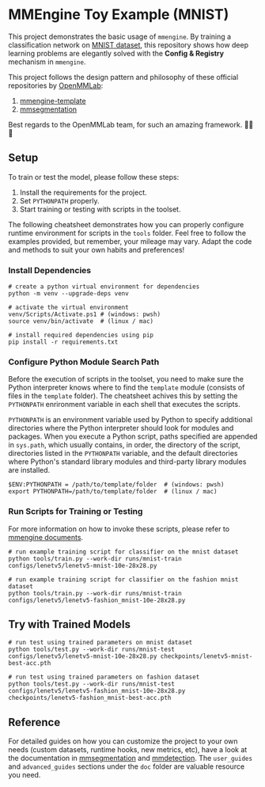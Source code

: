 # MMEngine Toy Example (MNIST)

This project demonstrates the basic usage of `mmengine`. By training a classification network on [MNIST dataset](https://en.wikipedia.org/wiki/MNIST_database), this repository shows how deep learning problems are elegantly solved with the **Config & Registry** mechanism in `mmengine`.

This project follows the design pattern and philosophy of these official repositories by [OpenMMLab](https://openmmlab.com/):

1. [mmengine-template](https://github.com/open-mmlab/mmengine-template)
2. [mmsegmentation](https://github.com/open-mmlab/mmsegmentation)

Best regards to the OpenMMLab team, for such an amazing framework. 🤗🤗🤗

## Setup

To train or test the model, please follow these steps:

1. Install the requirements for the project.
2. Set `PYTHONPATH` properly.
3. Start training or testing with scripts in the toolset.

The following cheatsheet demonstrates how you can properly configure runtime environment for scripts in the `tools` folder. Feel free to follow the examples provided, but remember, your mileage may vary. Adapt the code and methods to suit your own habits and preferences!

### Install Dependencies

```shell
# create a python virtual environment for dependencies
python -m venv --upgrade-deps venv

# activate the virtual environment
venv/Scripts/Activate.ps1 # (windows: pwsh)
source venv/bin/activate  # (linux / mac)

# install required dependencies using pip
pip install -r requirements.txt
```

### Configure Python Module Search Path

Before the execution of scripts in the toolset, you need to make sure the Python interpreter knows where to find the `template` module (consists of files in the `template` folder). The cheatsheet achives this by setting the `PYTHONPATH` enrironment variable in each shell that executes the scripts.

`PYTHONPATH` is an environment variable used by Python to specify additional directories where the Python interpreter should look for modules and packages. When you execute a Python script, paths specified are appended in `sys.path`, which usually contains, in order, the directory of the script, directories listed in the `PYTHONPATH` variable, and the default directories where Python's standard library modules and third-party library modules are installed.

```shell
$ENV:PYTHONPATH = /path/to/template/folder  # (windows: pwsh)
export PYTHONPATH=/path/to/template/folder  # (linux / mac)
```

### Run Scripts for Training or Testing

For more information on how to invoke these scripts, please refer to [mmengine documents](https://mmengine.readthedocs.io/zh-cn/latest/advanced_tutorials/config.html).

```shell
# run example training script for classifier on the mnist dataset
python tools/train.py --work-dir runs/mnist-train configs/lenetv5/lenetv5-mnist-10e-28x28.py

# run example training script for classifier on the fashion mnist dataset
python tools/train.py --work-dir runs/mnist-train configs/lenetv5/lenetv5-fashion_mnist-10e-28x28.py
```

## Try with Trained Models

```shell
# run test using trained parameters on mnist dataset
python tools/test.py --work-dir runs/mnist-test configs/lenetv5/lenetv5-mnist-10e-28x28.py checkpoints/lenetv5-mnist-best-acc.pth

# run test using trained parameters on fashion dataset
python tools/test.py --work-dir runs/mnist-test configs/lenetv5/lenetv5-fashion_mnist-10e-28x28.py checkpoints/lenetv5-fashion_mnist-best-acc.pth
```

## Reference

For detailed guides on how you can customize the project to your own needs (custom datasets, runtime hooks, new metrics, etc), have a look at the documentation in [mmsegmentation](https://github.com/open-mmlab/mmsegmentation) and [mmdetection](https://github.com/open-mmlab/mmdetection). The `user_guides` and `advanced_guides` sections under the `doc` folder are valuable resource you need.
